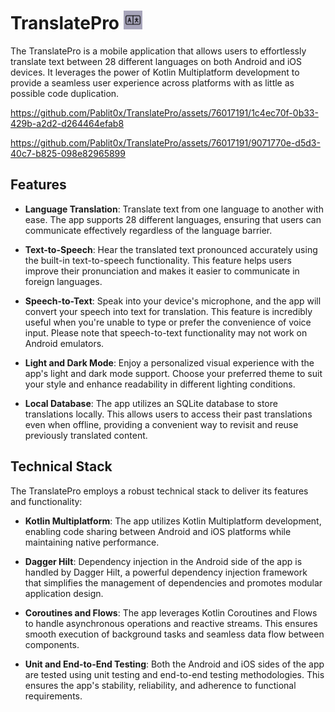 # TranslatePro <img src="logo.png" alt="Logo" width="30" height="30">

The TranslatePro is a mobile application that allows users to effortlessly translate text between 28 different languages on both Android and iOS devices. It leverages the power of Kotlin Multiplatform development to provide a seamless user experience across platforms with as little as possible code duplication.

https://github.com/Pablit0x/TranslatePro/assets/76017191/1c4ec70f-0b33-429b-a2d2-d264464efab8

https://github.com/Pablit0x/TranslatePro/assets/76017191/9071770e-d5d3-40c7-b825-098e82965899

## Features

- **Language Translation**: Translate text from one language to another with ease. The app supports 28 different languages, ensuring that users can communicate effectively regardless of the language barrier.

- **Text-to-Speech**: Hear the translated text pronounced accurately using the built-in text-to-speech functionality. This feature helps users improve their pronunciation and makes it easier to communicate in foreign languages.

- **Speech-to-Text**: Speak into your device's microphone, and the app will convert your speech into text for translation. This feature is incredibly useful when you're unable to type or prefer the convenience of voice input. Please note that speech-to-text functionality may not work on Android emulators.

- **Light and Dark Mode**: Enjoy a personalized visual experience with the app's light and dark mode support. Choose your preferred theme to suit your style and enhance readability in different lighting conditions.

- **Local Database**: The app utilizes an SQLite database to store translations locally. This allows users to access their past translations even when offline, providing a convenient way to revisit and reuse previously translated content.

## Technical Stack

The TranslatePro employs a robust technical stack to deliver its features and functionality:

- **Kotlin Multiplatform**: The app utilizes Kotlin Multiplatform development, enabling code sharing between Android and iOS platforms while maintaining native performance.

- **Dagger Hilt**: Dependency injection in the Android side of the app is handled by Dagger Hilt, a powerful dependency injection framework that simplifies the management of dependencies and promotes modular application design.

- **Coroutines and Flows**: The app leverages Kotlin Coroutines and Flows to handle asynchronous operations and reactive streams. This ensures smooth execution of background tasks and seamless data flow between components.

- **Unit and End-to-End Testing**: Both the Android and iOS sides of the app are tested using unit testing and end-to-end testing methodologies. This ensures the app's stability, reliability, and adherence to functional requirements.
